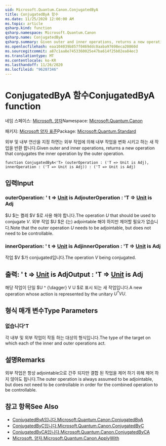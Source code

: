 ```yaml
---
uid: Microsoft.Quantum.Canon.ConjugatedByA
title: ConjugatedByA 함수
ms.date: 11/25/2020 12:00:00 AM
ms.topic: article
qsharp.kind: function
qsharp.namespace: Microsoft.Quantum.Canon
qsharp.name: ConjugatedByA
qsharp.summary: Given outer and inner operations, returns a new operation that conjugates the inner operation by the outer operation.
ms.openlocfilehash: eaa104039b857f0469ddc0aaba97698eca20860d
ms.sourcegitcommit: a87c1aa8e7453360025e47ba614f25b02ea84ec3
ms.translationtype: MT
ms.contentlocale: ko-KR
ms.lasthandoff: 11/26/2020
ms.locfileid: "96207346"
---
```

# <a name="conjugatedbya-function"></a><span data-ttu-id="12fd0-102">ConjugatedByA 함수</span><span class="sxs-lookup"><span data-stu-id="12fd0-102">ConjugatedByA function</span></span>

<span data-ttu-id="12fd0-103">네임 스페이스: [Microsoft. 양자](xref:Microsoft.Quantum.Canon)</span><span class="sxs-lookup"><span data-stu-id="12fd0-103">Namespace: [Microsoft.Quantum.Canon](xref:Microsoft.Quantum.Canon)</span></span>

<span data-ttu-id="12fd0-104">패키지: [Microsoft 양자 표준](https://nuget.org/packages/Microsoft.Quantum.Standard)</span><span class="sxs-lookup"><span data-stu-id="12fd0-104">Package: [Microsoft.Quantum.Standard](https://nuget.org/packages/Microsoft.Quantum.Standard)</span></span>


<span data-ttu-id="12fd0-105">외부 및 내부 연산을 지정 하면는 외부 작업에 의해 내부 작업을 변화 시키고 하는 새 작업을 반환 합니다.</span><span class="sxs-lookup"><span data-stu-id="12fd0-105">Given outer and inner operations, returns a new operation that conjugates the inner operation by the outer operation.</span></span>

```qsharp
function ConjugatedByA<'T> (outerOperation : ('T => Unit is Adj), innerOperation : ('T => Unit is Adj)) : ('T => Unit is Adj)
```


## <a name="input"></a><span data-ttu-id="12fd0-106">입력</span><span class="sxs-lookup"><span data-stu-id="12fd0-106">Input</span></span>

### <a name="outeroperation--t--unit--is-adj"></a><span data-ttu-id="12fd0-107">outerOperation: ' t => [Unit](xref:microsoft.quantum.lang-ref.unit)  is Adj</span><span class="sxs-lookup"><span data-stu-id="12fd0-107">outerOperation : 'T => [Unit](xref:microsoft.quantum.lang-ref.unit)  is Adj</span></span>

<span data-ttu-id="12fd0-108">$U $는 켤레 $V $로 사용 해야 합니다.</span><span class="sxs-lookup"><span data-stu-id="12fd0-108">The operation $U$ that should be used to conjugate $V$.</span></span> <span data-ttu-id="12fd0-109">외부 작업 $U $은 (는) adjointable 해야 하지만 제어할 필요가 없습니다.</span><span class="sxs-lookup"><span data-stu-id="12fd0-109">Note that the outer operation $U$ needs to be adjointable, but does not need to be controllable.</span></span>


### <a name="inneroperation--t--unit--is-adj"></a><span data-ttu-id="12fd0-110">innerOperation: ' t => [Unit](xref:microsoft.quantum.lang-ref.unit)  is Adj</span><span class="sxs-lookup"><span data-stu-id="12fd0-110">innerOperation : 'T => [Unit](xref:microsoft.quantum.lang-ref.unit)  is Adj</span></span>

<span data-ttu-id="12fd0-111">작업 $V $가 conjugated입니다.</span><span class="sxs-lookup"><span data-stu-id="12fd0-111">The operation $V$ being conjugated.</span></span>



## <a name="output--t--unit--is-adj"></a><span data-ttu-id="12fd0-112">출력: ' t => [Unit](xref:microsoft.quantum.lang-ref.unit)  is Adj</span><span class="sxs-lookup"><span data-stu-id="12fd0-112">Output : 'T => [Unit](xref:microsoft.quantum.lang-ref.unit)  is Adj</span></span>

<span data-ttu-id="12fd0-113">해당 작업이 단일 $U ^ {\dagger} V U $로 표시 되는 새 작업입니다.</span><span class="sxs-lookup"><span data-stu-id="12fd0-113">A new operation whose action is represented by the unitary $U^{\dagger} V U$.</span></span>

## <a name="type-parameters"></a><span data-ttu-id="12fd0-114">형식 매개 변수</span><span class="sxs-lookup"><span data-stu-id="12fd0-114">Type Parameters</span></span>

### <a name="t"></a><span data-ttu-id="12fd0-115">없습니다</span><span class="sxs-lookup"><span data-stu-id="12fd0-115">'T</span></span>

<span data-ttu-id="12fd0-116">각 내부 및 외부 작업이 작동 하는 대상의 형식입니다.</span><span class="sxs-lookup"><span data-stu-id="12fd0-116">The type of the target on which each of the inner and outer operations act.</span></span>

## <a name="remarks"></a><span data-ttu-id="12fd0-117">설명</span><span class="sxs-lookup"><span data-stu-id="12fd0-117">Remarks</span></span>

<span data-ttu-id="12fd0-118">외부 작업은 항상 adjointable으로 간주 되지만 결합 된 작업을 제어 하기 위해 제어 하지 않아도 됩니다.</span><span class="sxs-lookup"><span data-stu-id="12fd0-118">The outer operation is always assumed to be adjointable, but does not need to be controllable in order for the combined operation to be controllable.</span></span>

## <a name="see-also"></a><span data-ttu-id="12fd0-119">참고 항목</span><span class="sxs-lookup"><span data-stu-id="12fd0-119">See Also</span></span>

- [<span data-ttu-id="12fd0-120">ConjugatedByA입니다.</span><span class="sxs-lookup"><span data-stu-id="12fd0-120">Microsoft.Quantum.Canon.ConjugatedByA</span></span>](xref:Microsoft.Quantum.Canon.ConjugatedByA)
- [<span data-ttu-id="12fd0-121">ConjugatedByC입니다.</span><span class="sxs-lookup"><span data-stu-id="12fd0-121">Microsoft.Quantum.Canon.ConjugatedByC</span></span>](xref:Microsoft.Quantum.Canon.ConjugatedByC)
- [<span data-ttu-id="12fd0-122">ConjugatedByCA입니다.</span><span class="sxs-lookup"><span data-stu-id="12fd0-122">Microsoft.Quantum.Canon.ConjugatedByCA</span></span>](xref:Microsoft.Quantum.Canon.ConjugatedByCA)
- [<span data-ttu-id="12fd0-123">Microsoft. 양자.</span><span class="sxs-lookup"><span data-stu-id="12fd0-123">Microsoft.Quantum.Canon.ApplyWith</span></span>](xref:Microsoft.Quantum.Canon.ApplyWith)